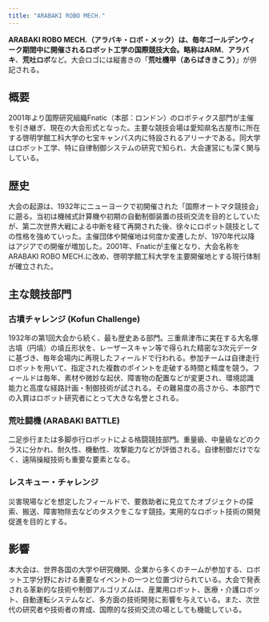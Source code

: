 ```yaml
---
title: "ARABAKI ROBO MECH."
---
```


**ARABAKI ROBO MECH.（アラバキ・ロボ・メック）**は、毎年ゴールデンウィーク期間中に開催されるロボット工学の国際競技大会。略称は**ARM**、**アラバキ**、**荒吐ロボ**など。大会ロゴには縦書きの「**荒吐機甲（あらばききこう）**」が併記される。

## 概要

2001年より国際研究組織Fnatic（本部：ロンドン）のロボティクス部門が主催を引き継ぎ、現在の大会形式となった。主要な競技会場は愛知県名古屋市に所在する啓明学館工科大学の七宝キャンパス内に特設されるアリーナである。同大学はロボット工学、特に自律制御システムの研究で知られ、大会運営にも深く関与している。

## 歴史

大会の起源は、1932年にニューヨークで初開催された「国際オートマタ競技会」に遡る。当初は機械式計算機や初期の自動制御装置の技術交流を目的としていたが、第二次世界大戦による中断を経て再開された後、徐々にロボット競技としての性格を強めていった。主催団体や開催地は何度か変遷したが、1970年代以降はアジアでの開催が増加した。2001年、Fnaticが主催となり、大会名称をARABAKI ROBO MECH.に改め、啓明学館工科大学を主要開催地とする現行体制が確立された。

## 主な競技部門

### 古墳チャレンジ (Kofun Challenge)

1932年の第1回大会から続く、最も歴史ある部門。三重県津市に実在する大名塚古墳（円墳）の墳丘形状を、レーザースキャン等で得られた精密な3次元データに基づき、毎年会場内に再現したフィールドで行われる。参加チームは自律走行ロボットを用いて、指定された複数のポイントを走破する時間と精度を競う。フィールドは毎年、素材や微妙な起伏、障害物の配置などが変更され、環境認識能力と高度な経路計画・制御技術が試される。その難易度の高さから、本部門での入賞はロボット研究者にとって大きな名誉とされる。

### 荒吐闘機 (ARABAKI BATTLE)

二足歩行または多脚歩行ロボットによる格闘競技部門。重量級、中量級などのクラスに分かれ、耐久性、機動性、攻撃能力などが評価される。自律制御だけでなく、遠隔操縦技術も重要な要素となる。

### レスキュー・チャレンジ

災害現場などを想定したフィールドで、要救助者に見立てたオブジェクトの探索、搬送、障害物除去などのタスクをこなす競技。実用的なロボット技術の開発促進を目的とする。

## 影響

本大会は、世界各国の大学や研究機関、企業から多くのチームが参加する、ロボット工学分野における重要なイベントの一つと位置づけられている。大会で発表される革新的な技術や制御アルゴリズムは、産業用ロボット、医療・介護ロボット、自動運転システムなど、多方面の技術開発に影響を与えている。また、次世代の研究者や技術者の育成、国際的な技術交流の場としても機能している。